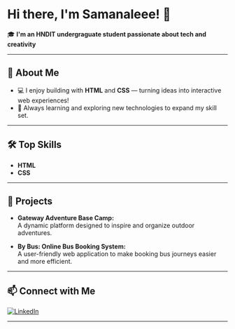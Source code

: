 # Hi there, I'm Samanaleee! 👋

🎓 **I'm an HNDIT undergraguate student passionate about tech and creativity**

---

## 🚀 About Me

- 💻 I enjoy building with **HTML** and **CSS** — turning ideas into interactive web experiences!
- 🌱 Always learning and exploring new technologies to expand my skill set.

---

## 🛠️ Top Skills

- **HTML**
- **CSS**

---

## 🌟 Projects

- **Gateway Adventure Base Camp:**  
  A dynamic platform designed to inspire and organize outdoor adventures.

- **By Bus: Online Bus Booking System:**  
  A user-friendly web application to make booking bus journeys easier and more efficient.

---

## 📫 Connect with Me

[![LinkedIn](https://img.shields.io/badge/LinkedIn-blue?logo=linkedin&logoColor=white)](https://www.linkedin.com/in/pawani-sakunika-744452324)

---

<!--
✨ Fun fact or personal motto can go here! (Add one if you want!)
-->

